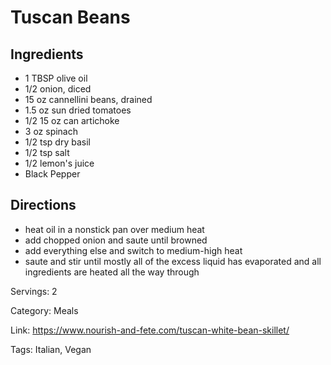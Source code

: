 # Tuscan Beans

## Ingredients
- 1 TBSP olive oil
- 1/2 onion, diced
- 15 oz cannellini beans, drained
- 1.5 oz sun dried tomatoes
- 1/2 15 oz can artichoke
- 3 oz spinach
- 1/2 tsp dry basil
- 1/2 tsp salt
- 1/2 lemon's juice
- Black Pepper

## Directions
- heat oil in a nonstick pan over medium heat
- add chopped onion and saute until browned
- add everything else and switch to medium-high heat
- saute and stir until mostly all of the excess liquid has evaporated and all ingredients are heated all the way through

Servings: 2

Category: Meals

Link: https://www.nourish-and-fete.com/tuscan-white-bean-skillet/

Tags: Italian, Vegan
